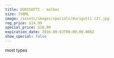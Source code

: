 ```yaml
---
title: DURIGUTTI - malbec
size: 750ML
image: /assets/images/specials/durigutti (2).jpg
reg_price: $14.99
special_price: $10.99
expiration_date: 2016-08-03T00:00:00.000Z
show_special: false
---
```



most types